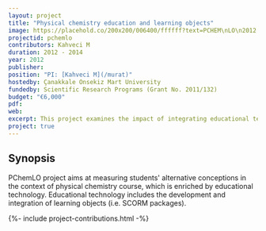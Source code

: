 ```yaml
---
layout: project
title: "Physical chemistry education and learning objects"
image: https://placehold.co/200x200/006400/ffffff?text=PCHEM\nLO\n2012
projectid: pchemlo
contributors: Kahveci M
duration: 2012 - 2014
year: 2012
publisher:
position: "PI: [Kahveci M](/murat)"
hostedby: Çanakkale Onsekiz Mart University
fundedby: Scientific Research Programs (Grant No. 2011/132)
budget: "€6,000"
pdf:
web:
excerpt: This project examines the impact of integrating educational technology, such as learning objects, on student understanding in physical chemistry courses.
project: true
---
```


## Synopsis

PChemLO project aims at measuring students' alternative conceptions in the context of physical chemistry course, which is enriched by educational technology. Educational technology includes the development and integration of learning objects (i.e. SCORM packages).

{%- include project-contributions.html -%}
